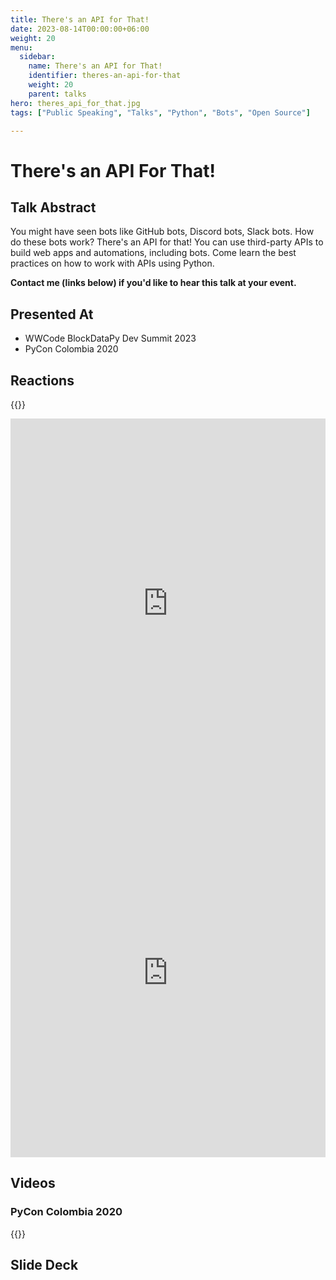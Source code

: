 ```yaml
---
title: There's an API for That!
date: 2023-08-14T00:00:00+06:00
weight: 20
menu:
  sidebar:
    name: There's an API for That!
    identifier: theres-an-api-for-that
    weight: 20
    parent: talks
hero: theres_api_for_that.jpg
tags: ["Public Speaking", "Talks", "Python", "Bots", "Open Source"]

---
```



# There's an API For That!

## Talk Abstract

You might have seen bots like GitHub bots, Discord bots, Slack bots. How do these bots work? There's an API for that! You can use third-party APIs to build web apps and automations, including bots. Come learn the best practices on how to work with APIs using Python.

**Contact me (links below) if you'd like to hear this talk at your event.**

## Presented At

- WWCode BlockDataPy Dev Summit 2023
- PyCon Colombia 2020

## Reactions

{{<tweet user="pyconcolombia" id="1553907900321615873">}}

<iframe src="https://www.linkedin.com/embed/feed/update/urn:li:share:7090393699938938880" height="591" width="504" frameborder="0" allowfullscreen="" title="Embedded post"></iframe>

<iframe src="https://www.linkedin.com/embed/feed/update/urn:li:activity:7090374133162618881" height="591" width="504" frameborder="0" allowfullscreen="" title="Embedded post"></iframe>

## Videos

### PyCon Colombia 2020

{{<youtube Wmxnvg_CbPs>}}

## Slide Deck

<script defer class="speakerdeck-embed" data-id="c3b73804e3e64428adbc8e830fcc4b51" data-ratio="1.77777777777778" src="//speakerdeck.com/assets/embed.js"></script>

